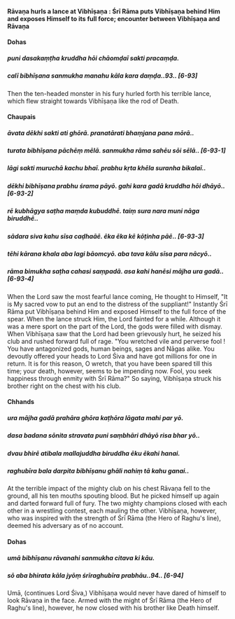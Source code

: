 #### Rāvaṇa hurls a lance at Vibhīṣaṇa : Śrī Rāma puts Vibhīṣaṇa behind Him and exposes Himself to its full force; encounter between Vibhīṣaṇa and Rāvaṇa

#### Dohas

##### puni dasakaṃṭha kruddha hōi chāomḍaī sakti pracaṃḍa.
##### calī bibhīṣana sanmukha manahu kāla kara daṃḍa..93.. [6-93]

Then the ten-headed monster in his fury hurled forth his terrible lance, which flew straight towards Vibhīṣaṇa like the rod of Death.

#### Chaupais

##### āvata dēkhi sakti ati ghōrā. pranatārati bhaṃjana pana mōrā..
##### turata bibhīṣana pāchēṃ mēlā. sanmukha rāma sahēu sōi sēlā.. [6-93-1]
##### lāgi sakti muruchā kachu bhaī. prabhu kṛta khēla suranha bikalaī..
##### dēkhi bibhīṣana prabhu śrama pāyō. gahi kara gadā kruddha hōi dhāyō.. [6-93-2]
##### rē kubhāgya saṭha maṃda kubuddhē. taiṃ sura nara muni nāga biruddhē..
##### sādara siva kahu sīsa caḍhaāē. ēka ēka kē kōṭinha pāē.. [6-93-3]
##### tēhi kārana khala aba lagi bāomcyō. aba tava kālu sīsa para nācyō..
##### rāma bimukha saṭha cahasi saṃpadā. asa kahi hanēsi mājha ura gadā.. [6-93-4]

When the Lord saw the most fearful lance coming, He thought to Himself, "It is My sacred vow to put an end to the distress of the suppliant!" Instantly Śrī Rāma put Vibhīṣaṇa behind Him and exposed Himself to the full force of the spear. When the lance struck Him, the Lord fainted for a while. Although it was a mere sport on the part of the Lord, the gods were filled with dismay. When Vibhīṣaṇa saw that the Lord had been grievously hurt, he seized his club and rushed forward full of rage. "You wretched vile and perverse fool ! You have antagonized gods, human beings, sages and Nāgas alike. You devoutly offered your heads to Lord Śiva and have got millions for one in return. It is for this reason, O wretch, that you have been spared till this time; your death, however, seems to be impending now. Fool, you seek happiness through enmity with Śrī Rāma?" So saying, Vibhīṣaṇa struck his brother right on the chest with his club.

#### Chhands

##### ura mājha gadā prahāra ghōra kaṭhōra lāgata mahi par yō.
##### dasa badana sōnita stravata puni saṃbhāri dhāyō risa bhar yō..
##### dvau bhirē atibala mallajuddha biruddha ēku ēkahi hanai.
##### raghubīra bala darpita bibhīṣanu ghāli nahiṃ tā kahu ganai..

At the terrible impact of the mighty club on his chest Rāvaṇa fell to the ground, all his ten mouths spouting blood. But he picked himself up again and darted forward full of fury. The two mighty champions closed with each other in a wrestling contest, each mauling the other. Vibhīṣaṇa, however, who was inspired with the strength of Śrī Rāma (the Hero of Raghu's line), deemed his adversary as of no account.

#### Dohas

##### umā bibhīṣanu rāvanahi sanmukha citava ki kāu.
##### sō aba bhirata kāla jyōṃ śrīraghubīra prabhāu..94.. [6-94]

Umā, (continues Lord Śiva,) Vibhīṣaṇa would never have dared of himself to look Rāvaṇa in the face. Armed with the might of Śrī Rāma (the Hero of Raghu's line), however, he now closed with his brother like Death himself.